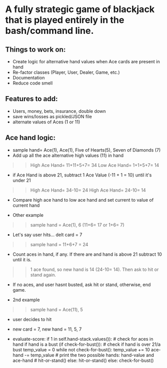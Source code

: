 A fully strategic game of blackjack that is played entirely in the bash/command line.
===


Things to work on:
---
- Create logic for alternative hand values when Ace cards are present in hand
- Re-factor classes (Player, User, Dealer, Game, etc.)
- Documentation
- Reduce code smell

Features to add:
--- 
- Users, money, bets, insurance, double down
- save wins/losses as pickled/JSON file
- alternate values of Aces (1 or 11)

Ace hand logic:
---

- sample hand= Ace(1), Ace(1), Five of Hearts(5), Seven of Diamonds (7)
- Add up all the ace alternative high values (11) in hand
>> High Ace Hand= 11+11+5+7= 34
>> Low Ace Hand= 1+1+5+7= 14
- if Ace Hand is above 21, subtract 1 Ace Value (-11 + 1 = 10) until it's under 21
>> High Ace Hand= 34-10= 24
>> High Ace Hand= 24-10= 14
- Compare high ace hand to low ace hand and set current to value of current hand

- Other example

>> sample hand = Ace(1), 6 (11+6= 17 or 1+6= 7)
- Let's say user hits... delt card = 7
>> sample hand = 11+6+7 = 24
- Count aces in hand, if any. If there are and hand is above 21 subtract 10 until it is.
>> 1 ace found, so new hand is 14 (24-10= 14). Then ask to hit or stand again.
- If no aces, and user hasnt busted, ask hit or stand, otherwise, end game.

- 2nd example
>> sample hand = Ace(11), 5
- user decides to hit 
- new card = 7, new hand = 11, 5, 7

- evaluate-score:
  if 1 in self.hand-stack.values()): # check for aces in hand
    if hand is a bust (if check-for-bust()): # check if hand is over 21/a bust
      temp_value = 0
      while not check-for-bust():
        temp_value += 10
      ace-hand -= temp_value
      # print the two possible hands: hand-value and ace-hand
      # hit-or-stand()
    else:
      hit-or-stand()
  else:
    check-for-bust()
      
